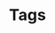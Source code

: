 ---
layout: tags
title: Tags
permalink: /tags/
description: >
  List of all categories & tags of blog.
---